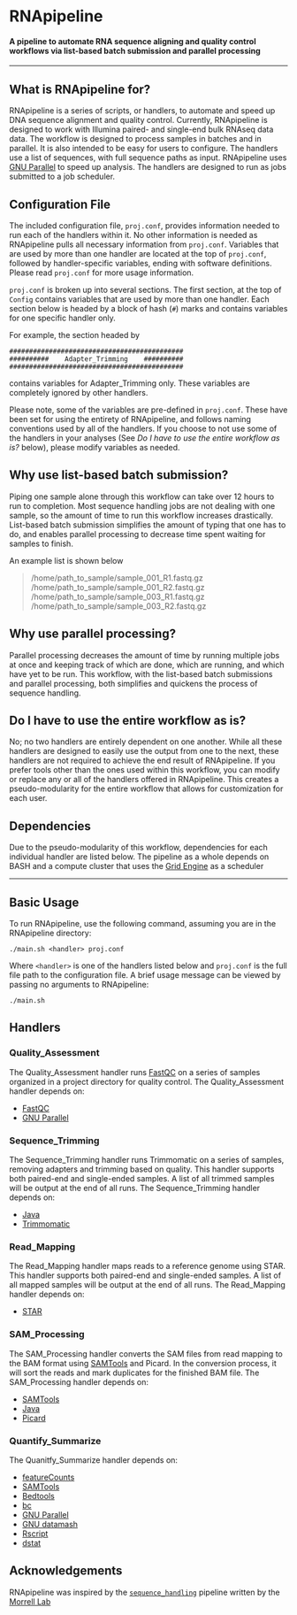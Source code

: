 # RNApipeline
#### A pipeline to automate RNA sequence aligning and quality control workflows via list-based batch submission and parallel processing
---

## What is RNApipeline for?

RNApipeline is a series of scripts, or handlers, to automate and speed up DNA sequence alignment and quality control.
Currently, RNApipeline is designed to work with Illumina paired- and single-end bulk RNAseq data data.
The workflow is designed to process samples in batches and in parallel.
It is also intended to be easy for users to configure.
The handlers use a list of sequences, with full sequence paths as input.
RNApipeline uses [GNU Parallel](http://www.gnu.org/software/parallel/) to speed up analysis.
The handlers are designed to run as jobs submitted to a job scheduler.

## Configuration File

The included configuration file, `proj.conf`, provides information needed to run each of the handlers within it.
No other information is needed as RNApipeline pulls all necessary information from `proj.conf`.
Variables that are used by more than one handler are located at the top of `proj.conf`, followed by handler-specific variables, ending with software definitions.
Please read `proj.conf` <!--or visit [the wiki page](https://github.com/MorrellLAB/sequence_handling/wiki/Configuration)--> for more usage information.

`proj.conf` is broken up into several sections.
The first section, at the top of `Config` contains variables that are used by more than one handler.
Each section below is headed by a block of hash (`#`) marks and contains variables for one specific handler only.

For example, the section headed by
```shell
############################################
##########    Adapter_Trimming    ##########
############################################
```
contains variables for Adapter_Trimming only.
These variables are completely ignored by other handlers.

Please note, some of the variables are pre-defined in `proj.conf`.
These have been set for using the entirety of RNApipeline, and follows naming conventions used by all of the handlers.
If you choose to not use some of the handlers in your analyses (See *Do I have to use the entire workflow as is?* below), please modify variables as needed.

## Why use list-based batch submission?

Piping one sample alone through this workflow can take over 12 hours to run to completion.
Most sequence handling jobs are not dealing with one sample, so the amount of time to run this workflow increases drastically.
List-based batch submission simplifies the amount of typing that one has to do, and enables parallel processing to decrease time spent waiting for samples to finish.

An example list is shown below
>/home/path\_to\_sample/sample\_001\_R1.fastq.gz
>/home/path\_to\_sample/sample\_001\_R2.fastq.gz
>/home/path\_to\_sample/sample\_003_R1.fastq.gz
>/home/path\_to\_sample/sample\_003\_R2.fastq.gz

## Why use parallel processing?

Parallel processing decreases the amount of time by running multiple jobs at once and keeping track of which are done, which are running, and which have yet to be run.
This workflow, with the list-based batch submissions and parallel processing, both simplifies and quickens the process of sequence handling.

## Do I have to use the entire workflow as is?

No; no two handlers are entirely dependent on one another.
While all these handlers are designed to easily use the output from one to the next, these handlers are not required to achieve the end result of RNApipeline.
If you prefer tools other than the ones used within this workflow, you can modify or replace any or all of the handlers offered in RNApipeline.
This creates a pseudo-modularity for the entire workflow that allows for customization for each user.

## Dependencies

Due to the pseudo-modularity of this workflow, dependencies for each individual handler are listed below.
 The pipeline as a whole depends on BASH and a compute cluster that uses the [Grid Engine](http://www.univa.com/) as a scheduler

<!-- Please note that this is not a complete list of dependencies. Check the [dependencies wiki page](https://github.com/MorrellLab/sequence_handling/wiki/Dependencies) for  dependencies for each handler. -->

___

## Basic Usage

To run RNApipeline, use the following command, assuming you are in the RNApipeline directory:
```shell
./main.sh <handler> proj.conf
```
Where `<handler>` is one of the handlers listed below and `proj.conf` is the full file path to the configuration file.
A brief usage message can be viewed by passing no arguments to RNApipeline:
```shell
./main.sh
```

## Handlers

### Quality\_Assessment

The Quality_Assessment handler runs [FastQC](http://www.bioinformatics.babraham.ac.uk/projects/fastqc/) on a series of samples organized in a project directory for quality control.
The Quality_Assessment handler depends on:

 - [FastQC](https://www.bioinformatics.babraham.ac.uk/projects/fastqc/)
 - [GNU Parallel](http://www.gnu.org/software/parallel/)

### Sequence\_Trimming

The Sequence_Trimming handler runs Trimmomatic on a series of samples, removing adapters and trimming based on quality.
This handler supports both paired-end and single-ended samples.
A list of all trimmed samples will be output at the end of all runs.
The Sequence_Trimming handler depends on:

 - [Java](https://www.java.com/en/)
 - [Trimmomatic](http://www.usadellab.org/cms/?page=trimmomatic)

### Read\_Mapping

The Read_Mapping handler maps reads to a reference genome using STAR.
This handler supports both paired-end and single-ended samples.
A list of all mapped samples will be output at the end of all runs.
The Read_Mapping handler depends on:

 - [STAR](https://github.com/alexdobin/STAR)

### SAM\_Processing

The SAM_Processing handler converts the SAM files from read mapping to the BAM format using [SAMTools](http://www.htslib.org/) and Picard.
In the conversion process, it will sort the reads and mark duplicates for the finished BAM file.
The SAM_Processing handler depends on:

- [SAMTools](http://www.htslib.org/)
- [Java](https://www.java.com/en/)
- [Picard](http://broadinstitute.github.io/picard/)

### Quantify\_Summarize

The Quanitfy_Summarize handler depends on:

 - [featureCounts](http://subread.sourceforge.net/)
 - [SAMTools](http://www.htslib.org/)
 - [Bedtools](https://bedtools.readthedocs.io/en/latest/)
 - [bc](https://www.gnu.org/software/bc/)
 - [GNU Parallel](http://www.gnu.org/software/parallel/)
 - [GNU datamash](https://www.gnu.org/software/datamash/)
 - [Rscript](https://cran.r-project.org/)
 - [dstat](https://github.com/mojaveazure/ma_tools)

## Acknowledgements

RNApipeline was inspired by the [`sequence_handling`](https://github.com/MorrellLAB/sequence_handling) pipeline written by the [Morrell Lab](https://morrelllab.github.io/)
